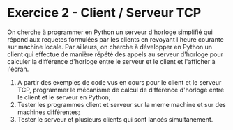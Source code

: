 # Exercice 2 - Client / Serveur TCP

On cherche à programmer en Python
un serveur d'horloge simplifié qui
répond aux requetes formulées par
les clients en revoyant l'heure courante
sur machine locale. Par ailleurs, on
cherche à développer en Python un client
qui effectue de manière répété des appels
au serveur d'horloge pour calculer la
différence d'horloge entre le serveur et le
client et l'afficher à l'écran.

1. A partir des exemples de code vus en cours
pour le client et le serveur TCP, programmer
le mécanisme de calcul de différence d'horloge
entre le client et le serveur en Python;
2. Tester les programmes client et serveur sur
la meme machine et sur des machines différentes;
3. Tester le serveur et plusieurs clients qui
sont lancés simultanément.
